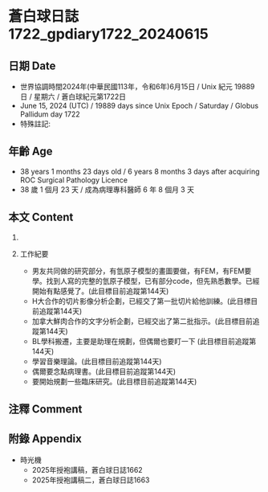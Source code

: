 [_metadata_:encoding]: - "utf-8"
[_metadata_:language]: - "zh-Hant-TW"
[_metadata_:fileformat]: - "markdown"
[_metadata_:MIME_type]: - "text/plain"
[_metadata_:markdown_version]: - "commonmark version 0.30"
[_metadata_:markdown_spec]: - "https://spec.commonmark.org/0.30/"

# 蒼白球日誌1722_gpdiary1722_20240615 #

## 日期 Date ##

* 世界協調時間2024年(中華民國113年，令和6年)6月15日 / Unix 紀元 19889 日 / 星期六 / 蒼白球紀元第1722日
* June 15, 2024 (UTC) / 19889 days since Unix Epoch / Saturday / Globus Pallidum day 1722
* 特殊註記:

## 年齡 Age ##

* 38 years 1 months 23 days old / 6 years 8 months 3 days after acquiring ROC Surgical Pathology Licence
* 38 歲 1 個月 23 天 / 成為病理專科醫師 6 年 8 個月 3 天

## 本文 Content ##

1. 

2. 工作紀要

    - 男友共同做的研究部分，有氫原子模型的畫圖要做，有FEM，有FEM要學。找到人寫的完整的氫原子模型，已有部分code，但先熟悉數學。已經開始有點感覺了。(此目標目前追蹤第144天)
    - H大合作的切片影像分析企劃，已經交了第一批切片給他訓練。(此目標目前追蹤第144天)
    - 加拿大鮮肉合作的文字分析企劃，已經交出了第二批指示。(此目標目前追蹤第144天)
    - BL學科搬遷，主要是助理在規劃，但偶爾也要盯一下 (此目標目前追蹤第144天)
    - 學習音樂理論。(此目標目前追蹤第144天)
    - 偶爾要念點病理書。(此目標目前追蹤第144天)
    - 要開始規劃一些臨床研究。(此目標目前追蹤第144天)

## 注釋 Comment ##


## 附錄 Appendix ##

* 時光機
    - 2025年授袍講稿，蒼白球日誌1662
    - 2025年授袍講稿二，蒼白球日誌1663
